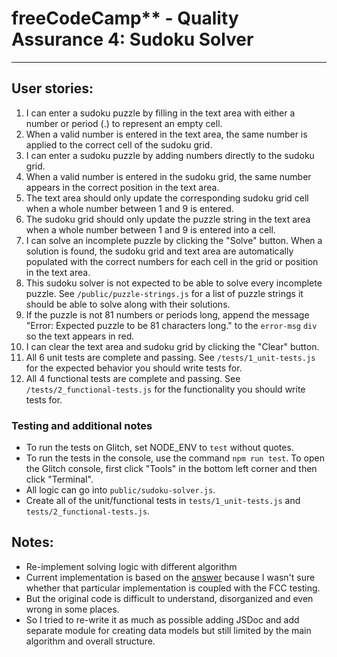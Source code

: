 # freeCodeCamp\*\* - Quality Assurance 4: Sudoku Solver

---

## User stories:

1. I can enter a sudoku puzzle by filling in the text area with either a number or period (.) to represent an empty cell.
2. When a valid number is entered in the text area, the same number is applied to the correct cell of the sudoku grid.
3. I can enter a sudoku puzzle by adding numbers directly to the sudoku grid.
4. When a valid number is entered in the sudoku grid, the same number appears in the correct position in the text area.
5. The text area should only update the corresponding sudoku grid cell when a whole number between 1 and 9 is entered.
6. The sudoku grid should only update the puzzle string in the text area when a whole number between 1 and 9 is entered into a cell.
7. I can solve an incomplete puzzle by clicking the "Solve" button. When a solution is found, the sudoku grid and text area are automatically populated with the correct numbers for each cell in the grid or position in the text area.
8. This sudoku solver is not expected to be able to solve every incomplete puzzle. See `/public/puzzle-strings.js` for a list of puzzle strings it should be able to solve along with their solutions.
9. If the puzzle is not 81 numbers or periods long, append the message "Error: Expected puzzle to be 81 characters long." to the `error-msg` `div` so the text appears in red.
10. I can clear the text area and sudoku grid by clicking the "Clear" button.
11. All 6 unit tests are complete and passing. See `/tests/1_unit-tests.js` for the expected behavior you should write tests for.
12. All 4 functional tests are complete and passing. See `/tests/2_functional-tests.js` for the functionality you should write tests for.

### Testing and additional notes

- To run the tests on Glitch, set NODE_ENV to `test` without quotes.
- To run the tests in the console, use the command `npm run test`. To open the Glitch console, first click "Tools" in the bottom left corner and then click "Terminal".
- All logic can go into `public/sudoku-solver.js`.
- Create all of the unit/functional tests in `tests/1_unit-tests.js` and `tests/2_functional-tests.js`.

## Notes:

- Re-implement solving logic with different algorithm
- Current implementation is based on the [answer](https://glitch.com/~bottlenose-eucalyptus) because I wasn't sure whether that particular implementation is coupled with the FCC testing.
- But the original code is difficult to understand, disorganized and even wrong in some places.
- So I tried to re-write it as much as possible adding JSDoc and add separate module for creating data models but still limited by the main algorithm and overall structure.
